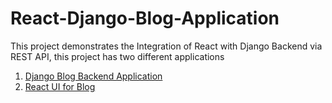 # React-Django-Blog-Application
This project demonstrates the Integration of React with Django Backend via REST API, this project has two different applications
1. [Django Blog Backend Application](https://github.com/Prithvi45/React-Django-Blog-Application/tree/master/Django-Backend-Application)
2. [React UI for Blog](https://github.com/Prithvi45/React-Django-Blog-Application/tree/master/React-UI-Application)

